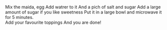 Mix the maida, egg
Add watrer to it
And a pich of salt and sugar
Add a large amount of sugar if you like sweetness
Put it in a large bowl and microwave it for 5 minutes.\
Add your favourite toppings
And you are done!

